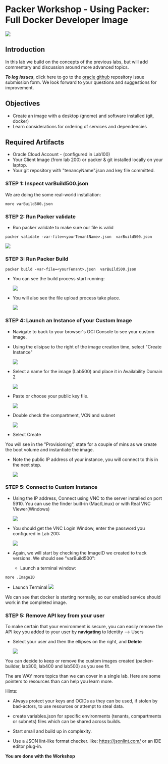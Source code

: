 # Packer Workshop - Using Packer:  Full Docker Developer Image 

![](images/WorkshopHeader/500.png)

## Introduction

In this lab we build on the concepts of the previous labs, but will add commentary and discussion around more advanced topics.  
 

***To log issues***, click here to go to the [oracle github](https://github.com/oracle/learning-library/issues/new) repository issue submission form. We look forward to your questions and suggestions for improvement.

## Objectives

- Create an image with a desktop (gnome) and software installed (git, docker)
- Learn considerations for ordering of services and dependencies

## Required Artifacts

- Oracle Cloud Account - (configured in Lab100)
- Your Client Image (from lab 200) or packer & git installed locally on your laptop.
- Your git repository with "tenancyName".json and key file committed.

### **STEP 1**: Inspect varBuild500.json

We are doing the some real-world installation:

```
more varBuild500.json 
```
### **STEP 2**: Run Packer validate

- Run packer validate to make sure our file is valid
```
packer validate -var-file=<yourTenantName>.json  varBuild500.json
```

  ![](images/Lab500/2.1.png)

### **STEP 3**: Run Packer Build

```
packer build -var-file=<yourTenant>.json  varBuild500.json
```
- You can see the build process start running:

   ![](images/Lab500/5.png)

- You will also see the file upload process take place.
  
   ![](images/Lab500/10.png)
 
### **STEP 4**: Launch an Instance of your Custom Image

- Navigate to back to your browser's OCI Console to see your custom image.

- Using the elisipse to the right of the image creation time, select "Create Instance" 

  ![](images/Lab500/11.png)

- Select a name for the image (Lab500) and place it in Availability Domain 2 

  ![](images/Lab500/14.png)

- Paste or choose your public key file.

  ![](images/Lab400/13.png)

- Double check the compartment, VCN and subnet  

  ![](images/Lab500/15.png)

- Select Create

  
You will see in the "Provisioning", state for a couple of mins as we create the boot volume and instantiate the image.  

- Note the public IP address of your instance, you will connect to this in the next step.

  ![](images/Lab500/12.png)

### **STEP 5**: Connect to Custom Instance

- Using the IP address, Connect using VNC to the server installed on port 5910.  You can use the finder built-in (Mac/Linux) or with Real VNC Viewer(Windows)

  ![](images/Lab500/13.png)

- You should get the VNC Login Window, enter the password you configured in Lab 200:

  ![](images/Lab500/16.png)

- Again, we will start by checking the ImageID we created to track versions.  We should see "varBuild500":

  - Launch a terminal window:

```
more .ImageID
```
  - Launch Terminal 
  ![](images/Lab500/20.png)

We can see that docker is starting normally, so our enabled service should work in the completed image.

### **STEP 5**: Remove API key from your user

To make certain that your environment is secure, you can easily remove the API key you added to your user by **navigating** to Identity --> Users

- Select your user and then the ellipses on the right, and **Delete**  

  ![](images/Lab500/21.png)

You can decide to keep or remove the custom images created (packer-builder, lab300, lab400 and lab500) as you see fit.

The are WAY more topics than we can cover in a single lab. Here are some pointers to resources than can help you learn more.

 Hints:

  - Always protect your keys and OCIDs as they can be used, if stolen by bad-actors, to use resources or attempt to steal data.

  - create variables.json for specific environments (tenants, compartments or subnets) files which can be shared across builds.
  
  - Start small and build up in complexity.

  - Use a JSON lint-like format checker. like: https://jsonlint.com/ or an IDE editor plug-in.

**You are done with the Workshop**